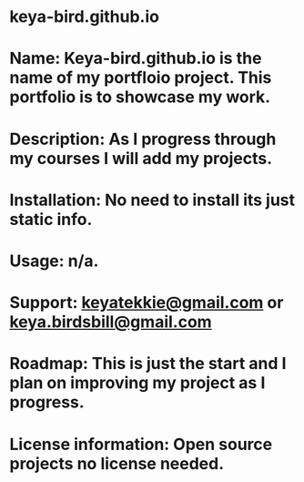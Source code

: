 # keya-bird.github.io
# Name: Keya-bird.github.io is the name of my portfloio project. This portfolio is to showcase my work.  
# Description: As I progress through my courses I will add my projects. 
# Installation: No need to install its just static info.
# Usage: n/a. 
# Support: keyatekkie@gmail.com or keya.birdsbill@gmail.com 
# Roadmap: This is just the start and I plan on improving my project as I progress. 
# License information: Open source projects no license needed.  
